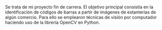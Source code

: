 Se trata de mi proyecto fin de carrera. El objetivo principal consistía en la identificación de códigos de barras a partir de imágenes de estanterías de algún comercio. Para ello se emplearon técnicas de visión por computador haciendo uso de la librería OpenCV en Python.
